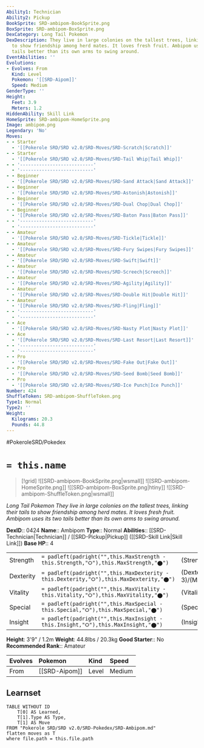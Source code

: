 ```yaml
---
Ability1: Technician
Ability2: Pickup
BookSprite: SRD-ambipom-BookSprite.png
BoxSprite: SRD-ambipom-BoxSprite.png
DexCategory: Long Tail Pokemon
DexDescription: They live in large colonies on the tallest trees, linking their tails
  to show friendship among herd mates. It loves fresh fruit. Ambipom uses its two
  tails better than its own arms to swing around.
EventAbilities: ''
Evolutions:
- Evolves: From
  Kind: Level
  Pokemon: '[[SRD-Aipom]]'
  Speed: Medium
GenderType: ''
Height:
  Feet: 3.9
  Meters: 1.2
HiddenAbility: Skill Link
HomeSprite: SRD-ambipom-HomeSprite.png
Image: ambipom.png
Legendary: 'No'
Moves:
- - Starter
  - '[[Pokerole SRD/SRD v2.0/SRD-Moves/SRD-Scratch|Scratch]]'
- - Starter
  - '[[Pokerole SRD/SRD v2.0/SRD-Moves/SRD-Tail Whip|Tail Whip]]'
- - '---------------------------'
  - '---------------------------'
- - Beginner
  - '[[Pokerole SRD/SRD v2.0/SRD-Moves/SRD-Sand Attack|Sand Attack]]'
- - Beginner
  - '[[Pokerole SRD/SRD v2.0/SRD-Moves/SRD-Astonish|Astonish]]'
- - Beginner
  - '[[Pokerole SRD/SRD v2.0/SRD-Moves/SRD-Dual Chop|Dual Chop]]'
- - Beginner
  - '[[Pokerole SRD/SRD v2.0/SRD-Moves/SRD-Baton Pass|Baton Pass]]'
- - '---------------------------'
  - '---------------------------'
- - Amateur
  - '[[Pokerole SRD/SRD v2.0/SRD-Moves/SRD-Tickle|Tickle]]'
- - Amateur
  - '[[Pokerole SRD/SRD v2.0/SRD-Moves/SRD-Fury Swipes|Fury Swipes]]'
- - Amateur
  - '[[Pokerole SRD/SRD v2.0/SRD-Moves/SRD-Swift|Swift]]'
- - Amateur
  - '[[Pokerole SRD/SRD v2.0/SRD-Moves/SRD-Screech|Screech]]'
- - Amateur
  - '[[Pokerole SRD/SRD v2.0/SRD-Moves/SRD-Agility|Agility]]'
- - Amateur
  - '[[Pokerole SRD/SRD v2.0/SRD-Moves/SRD-Double Hit|Double Hit]]'
- - Amateur
  - '[[Pokerole SRD/SRD v2.0/SRD-Moves/SRD-Fling|Fling]]'
- - '---------------------------'
  - '---------------------------'
- - Ace
  - '[[Pokerole SRD/SRD v2.0/SRD-Moves/SRD-Nasty Plot|Nasty Plot]]'
- - Ace
  - '[[Pokerole SRD/SRD v2.0/SRD-Moves/SRD-Last Resort|Last Resort]]'
- - '---------------------------'
  - '---------------------------'
- - Pro
  - '[[Pokerole SRD/SRD v2.0/SRD-Moves/SRD-Fake Out|Fake Out]]'
- - Pro
  - '[[Pokerole SRD/SRD v2.0/SRD-Moves/SRD-Seed Bomb|Seed Bomb]]'
- - Pro
  - '[[Pokerole SRD/SRD v2.0/SRD-Moves/SRD-Ice Punch|Ice Punch]]'
Number: 424
ShuffleToken: SRD-ambipom-ShuffleToken.png
Type1: Normal
Type2: ''
Weight:
  Kilograms: 20.3
  Pounds: 44.8
---
```


#PokeroleSRD/Pokedex

# `= this.name`

> [!grid]
> ![[SRD-ambipom-BookSprite.png|wsmall]]
> ![[SRD-ambipom-HomeSprite.png]]
> ![[SRD-ambipom-BoxSprite.png|htiny]]
> ![[SRD-ambipom-ShuffleToken.png|wsmall]]


*Long Tail Pokemon*
*They live in large colonies on the tallest trees, linking their tails to show friendship among herd mates. It loves fresh fruit. Ambipom uses its two tails better than its own arms to swing around.*

**DexID**:: 0424
**Name**:: Ambipom
**Type**:: Normal
**Abilities**:: [[SRD-Technician|Technician]] / [[SRD-Pickup|Pickup]] ([[SRD-Skill Link|Skill Link]])
**Base HP**:: 4

|           |                                                                                        |                                          |
| --------- | -------------------------------------------------------------------------------------- | ---------------------------------------- |
| Strength  | `= padleft(padright("",this.MaxStrength - this.Strength,"⭘"),this.MaxStrength,"⬤")`    | (Strength::3)/(MaxStrength::6)   |
| Dexterity | `= padleft(padright("",this.MaxDexterity - this.Dexterity,"⭘"),this.MaxDexterity,"⬤")` | (Dexterity:: 3)/(MaxDexterity::6) |
| Vitality  | `= padleft(padright("",this.MaxVitality - this.Vitality,"⭘"),this.MaxVitality,"⬤")`    | (Vitality::2)/(MaxVitality::4)   |
| Special   | `= padleft(padright("",this.MaxSpecial - this.Special,"⭘"),this.MaxSpecial,"⬤")`       | (Special::2)/(MaxSpecial::4)     |
| Insight   | `= padleft(padright("",this.MaxInsight - this.Insight,"⭘"),this.MaxInsight,"⬤")`       | (Insight::2)/(MaxInsight::4)     |

**Height**: 3'9" / 1.2m
**Weight**: 44.8lbs / 20.3kg
**Good Starter**:: No
**Recommended Rank**:: Amateur

| Evolves   | Pokemon       | Kind   | Speed   |
|:----------|:--------------|:-------|:--------|
| From      | [[SRD-Aipom]] | Level  | Medium  |

## Learnset

```dataview
TABLE WITHOUT ID
    T[0] AS Learned,
    T[1].Type AS Type,
    T[1] AS Move
FROM "Pokerole SRD/SRD v2.0/SRD-Pokedex/SRD-Ambipom.md"
flatten moves as T
where file.path = this.file.path
```
